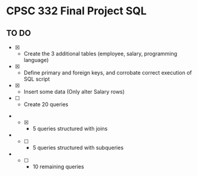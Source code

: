 # CPSC 332 Final Project SQL

## TO DO

- [X] - Create the 3 additional tables (employee, salary, programming language)
- [X] - Define primary and foreign keys, and corrobate correct execution of SQL script
- [X] - Insert some data (Only alter Salary rows)
- [ ] - Create 20 queries
- - [X] - 5 queries structured with joins
- - [ ] - 5 queries structured with subqueries
- - [ ] - 10 remaining queries
